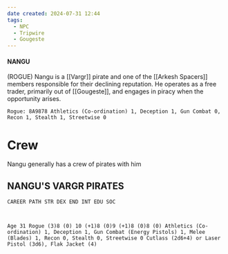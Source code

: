 ```yaml
---
date created: 2024-07-31 12:44
tags:
  - NPC
  - Tripwire
  - Gougeste
---
```


#### NANGU

(ROGUE) Nangu is a [[Vargr]] pirate and one of the [[Arkesh Spacers]] members responsible for their declining reputation. He operates as a free trader, primarily out of [[Gougeste]], and engages in piracy when the opportunity arises.

```
Rogue: 8A9878 Athletics (Co-ordination) 1, Deception 1, Gun Combat 0, Recon 1, Stealth 1, Streetwise 0
```

# Crew

Nangu generally has a crew of pirates with him

## NANGU'S VARGR PIRATES

```
CAREER PATH STR DEX END INT EDU SOC



Age 31 Rogue (3)8 (0) 10 (+1)8 (0)9 (+1)8 (0)8 (0) Athletics (Co-ordination) 1, Deception 1, Gun Combat (Energy Pistols) 1, Melee (Blades) 1, Recon 0, Stealth 0, Streetwise 0 Cutlass (2d6+4) or Laser Pistol (3d6), Flak Jacket (4)

```
